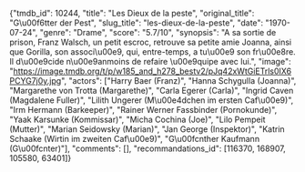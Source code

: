 {"tmdb_id": 10244, "title": "Les Dieux de la peste", "original_title": "G\u00f6tter der Pest", "slug_title": "les-dieux-de-la-peste", "date": "1970-07-24", "genre": "Drame", "score": "5.7/10", "synopsis": "A sa sortie de prison, Franz Walsch, un petit escroc, retrouve sa petite amie Joanna, ainsi que Gorilla, son associ\u00e9, qui, entre-temps, a tu\u00e9 son fr\u00e8re. Il d\u00e9cide n\u00e9anmoins de refaire \u00e9quipe avec lui.", "image": "https://image.tmdb.org/t/p/w185_and_h278_bestv2/pJq42xWtGiETrls0IX6PCYG7j0y.jpg", "actors": ["Harry Baer (Franz)", "Hanna Schygulla (Joanna)", "Margarethe von Trotta (Margarethe)", "Carla Egerer (Carla)", "Ingrid Caven (Magdalene Fuller)", "Lilith Ungerer (M\u00e4dchen im ersten Caf\u00e9)", "Irm Hermann (Barkeeper)", "Rainer Werner Fassbinder (Pornokunde)", "Yaak Karsunke (Kommissar)", "Micha Cochina (Joe)", "Lilo Pempeit (Mutter)", "Marian Seidowsky (Marian)", "Jan George (Inspektor)", "Katrin Schaake (Wirtin im zweiten Caf\u00e9)", "G\u00fcnther Kaufmann (G\u00fcnter)"], "comments": [], "recommandations_id": [116370, 168907, 105580, 63401]}